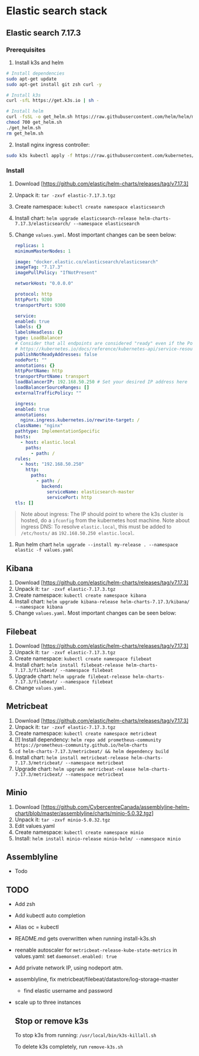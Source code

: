 # Elastic search stack

## Elastic search 7.17.3

### Prerequisites

1. Install k3s and helm

```bash
# Install dependencies
sudo apt-get update
sudo apt-get install git zsh curl -y

# Install k3s
curl -sfL https://get.k3s.io | sh - 

# Install helm
curl -fsSL -o get_helm.sh https://raw.githubusercontent.com/helm/helm/main/scripts/get-helm-3
chmod 700 get_helm.sh
./get_helm.sh
rm get_helm.sh
```

2. Install nginx ingress controller:

```bash
sudo k3s kubectl apply -f https://raw.githubusercontent.com/kubernetes/ingress-nginx/controller-v1.0.0/deploy/static/provider/cloud/deploy.yaml
``` 

### Install

1. Download [https://github.com/elastic/helm-charts/releases/tag/v7.17.3]
1. Unpack it: `tar -zxvf elastic-7.17.3.tgz`
1. Create namespace: `kubectl create namespace elasticsearch`
1. Install chart: `helm upgrade elasticsearch-release helm-charts-7.17.3/elasticsearch/ --namespace elasticsearch`
1. Change `values.yaml`. Most important changes can be seen below:

    ```yaml
    replicas: 1
    minimumMasterNodes: 1

    image: "docker.elastic.co/elasticsearch/elasticsearch"
    imageTag: "7.17.3"
    imagePullPolicy: "IfNotPresent"

    networkHost: "0.0.0.0"

    protocol: http
    httpPort: 9200
    transportPort: 9300

    service:
    enabled: true
    labels: {}
    labelsHeadless: {}
    type: LoadBalancer
    # Consider that all endpoints are considered "ready" even if the Pods themselves are not
    # https://kubernetes.io/docs/reference/kubernetes-api/service-resources/service-v1/#ServiceSpec
    publishNotReadyAddresses: false
    nodePort: ""
    annotations: {}
    httpPortName: http
    transportPortName: transport
    loadBalancerIP: 192.168.50.250 # Set your desired IP address here
    loadBalancerSourceRanges: []
    externalTrafficPolicy: ""

    ingress:
    enabled: true
    annotations:
      nginx.ingress.kubernetes.io/rewrite-target: /
    className: "nginx"
    pathtype: ImplementationSpecific
    hosts:
      - host: elastic.local
        paths:
          - path: /
    rules:
      - host: "192.168.50.250"
        http:
          paths:
            - path: /
              backend:
                serviceName: elasticsearch-master
                servicePort: http
    tls: []
    ```

> Note about ingress: The IP should point to where the k3s cluster is hosted, do a `ifconfig` from the kubernetes host machine.
> Note about ingress DNS: To resolve `elastic.local`, this must be added to `/etc/hosts/` as `192.168.50.250 elastic.local`. 

1. Run helm chart `helm upgrade --install my-release . --namespace elastic -f values.yaml`

## Kibana

1. Download [https://github.com/elastic/helm-charts/releases/tag/v7.17.3]
1. Unpack it: `tar -zxvf elastic-7.17.3.tgz`
1. Create namespace: `kubectl create namespace kibana`
1. Install chart: `helm upgrade kibana-release helm-charts-7.17.3/kibana/ --namespace kibana`
1. Change `values.yaml`. Most important changes can be seen below:

## Filebeat

1. Download [https://github.com/elastic/helm-charts/releases/tag/v7.17.3]
1. Unpack it: `tar -zxvf elastic-7.17.3.tgz`
1. Create namespace: `kubectl create namespace filebeat`
1. Install chart: `helm install filebeat-release helm-charts-7.17.3/filebeat/ --namespace filebeat`
1. Upgrade chart: `helm upgrade filebeat-release helm-charts-7.17.3/filebeat/ --namespace filebeat`
1. Change `values.yaml`.

## Metricbeat

1. Download [https://github.com/elastic/helm-charts/releases/tag/v7.17.3]
1. Unpack it: `tar -zxvf elastic-7.17.3.tgz`
1. Create namespace: `kubectl create namespace metricbeat`
1. [!] Install dependency: `helm repo add prometheus-community https://prometheus-community.github.io/helm-charts`
1. `cd helm-charts-7.17.3/metricbeat/ && helm dependency build`
1. Install chart: `helm install metricbeat-release helm-charts-7.17.3/metricbeat/ --namespace metricbeat`
1. Upgrade chart: `helm upgrade metricbeat-release helm-charts-7.17.3/metricbeat/ --namespace metricbeat`

## Minio

1. Download [https://github.com/CybercentreCanada/assemblyline-helm-chart/blob/master/assemblyline/charts/minio-5.0.32.tgz]
1. Unpack it: `tar -zxvf minio-5.0.32.tgz`
1. Edit values.yaml
1. Create namespace: `kubectl create namespace minio`
1. Install: `helm install minio-release minio-helm/ --namespace minio`

## Assemblyline
- Todo

## TODO

- Add zsh
- Add kubectl auto completion
- Alias oc = kubectl
- README.md gets overwritten when running install-k3s.sh
- reenable autoscaler for `metricbeat-release-kube-state-metrics` in values.yaml: set `daemonset.enabled: true`
- Add private network IP, using nodeport atm.
- assemblyline, fix metricbeat/filebeat/datastore/log-storage-master
  - find elastic username and password
- scale up to three instances

  ## Stop or remove k3s

  To stop k3s from running: `/usr/local/bin/k3s-killall.sh`

  To delete k3s completely, run `remove-k3s.sh`